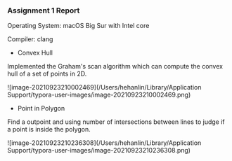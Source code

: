 ### Assignment 1 Report

Operating System: macOS Big Sur with Intel core

Compiler: clang

* Convex Hull

Implemented the Graham's scan algorithm which can compute the convex hull of a set of points in 2D.

![image-20210923210002469](/Users/hehanlin/Library/Application Support/typora-user-images/image-20210923210002469.png)

* Point in Polygon

Find a outpoint and using number of intersections between lines to judge if a point is inside the polygon.

![image-20210923210236308](/Users/hehanlin/Library/Application Support/typora-user-images/image-20210923210236308.png)